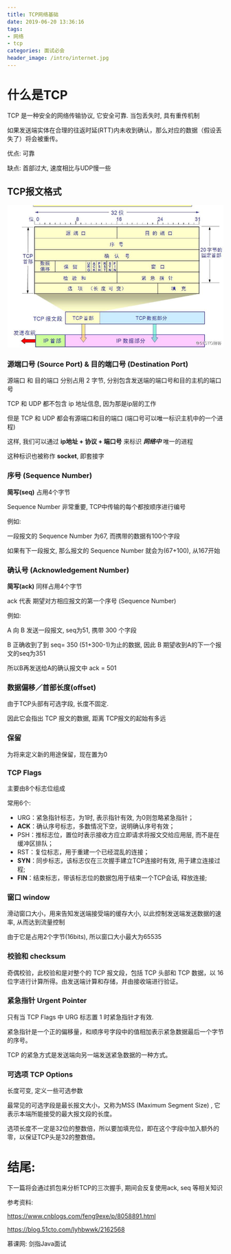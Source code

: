 ```yaml
---
title: TCP网络基础
date: 2019-06-20 13:36:16
tags: 
- 网络
- tcp
categories: 面试必会
header_image: /intro/internet.jpg
---
```


# 什么是TCP

TCP 是一种安全的网络传输协议, 它安全可靠.  当包丢失时, 具有重传机制

​	如果发送端实体在合理的往返时延(RTT)内未收到确认，那么对应的数据（假设丢失了）将会被重传。

优点: 可靠

缺点: 首部过大, 速度相比与UDP慢一些

## TCP报文格式

![](/Blog/intro/tcp.jpeg)



### 源端口号 (Source Port) & 目的端口号 (Destination Port)

源端口 和 目的端口 分别占用 2 字节, 分别包含发送端的端口号和目的主机的端口号

TCP 和 UDP 都不包含 ip 地址信息, 因为那是ip层的工作

但是 TCP 和 UDP 都会有源端口和目的端口 (端口号可以唯一标识主机中的一个进程)

这样, 我们可以通过 **ip地址 + 协议 + 端口号** 来标识 ***网络中*** 唯一的进程

这种标识也被称作 **socket**, 即套接字



### 序号   (Sequence Number)

**简写(seq)** 占用4个字节

Sequence Number 非常重要,  TCP中传输的每个都按顺序进行编号



例如: 

一段报文的 Sequence Number 为67, 而携带的数据有100个字段

如果有下一段报文, 那么报文的 Sequence Number 就会为(67+100), 从167开始



### 确认号   (Acknowledgement Number)

**简写(ack)** 同样占用4个字节

ack 代表 期望对方相应报文的第一个序号 (Sequence Number)



例如: 

A 向 B 发送一段报文, seq为51, 携带 300 个字段

B 正确收到了到 seq= 350 (51+300-1)为止的数据, 因此 B 期望收到A的下一个报文的seq为351

所以B再发送给A的确认报文中 ack = 501



### 数据偏移／首部长度(offset)

由于TCP头部有可选字段, 长度不固定. 

因此它会指出 TCP 报文的数据, 距离 TCP报文的起始有多远



### 保留

为将来定义新的用途保留，现在置为0



### TCP Flags

主要由8个标志位组成

常用6个:

- URG：紧急指针标志，为1时, 表示指针有效, 为0则忽略紧急指针；
- **ACK**：确认序号标志，多数情况下空，说明确认序号有效；
- PSH：推标志位，置位时表示接收方应立即请求将报文交给应用层, 而不是在缓冲区排队；
- RST：复位标志，用于重建一个已经混乱的连接；
- **SYN**：同步标志，该标志仅在三次握手建立TCP连接时有效, 用于建立连接过程;
- **FIN**：结束标志，带该标志位的数据包用于结束一个TCP会话, 释放连接;



### 窗口 window

滑动窗口大小，用来告知发送端接受端的缓存大小, 以此控制发送端发送数据的速率, 从而达到流量控制

由于它是占用2个字节(16bits), 所以窗口大小最大为65535



### 校验和 checksum

奇偶校验，此校验和是对整个的 TCP 报文段，包括 TCP 头部和 TCP 数据，以 16 位字进行计算所得。由发送端计算和存储，并由接收端进行验证。



### 紧急指针 Urgent Pointer

只有当 TCP Flags 中 URG 标志置 1 时紧急指针才有效. 

紧急指针是一个正的偏移量，和顺序号字段中的值相加表示紧急数据最后一个字节的序号。 

TCP 的紧急方式是发送端向另一端发送紧急数据的一种方式。



### 可选项 TCP Options

长度可变, 定义一些可选参数

最常见的可选字段是最长报文大小，又称为MSS (Maximum Segment Size) , 它表示本端所能接受的最大报文段的长度。

选项长度不一定是32位的整数倍，所以要加填充位，即在这个字段中加入额外的零，以保证TCP头是32的整数倍。



# 结尾:

下一篇将会通过抓包来分析TCP的三次握手, 期间会反复使用ack, seq 等相关知识



参考资料:

https://www.cnblogs.com/feng9exe/p/8058891.html

https://blog.51cto.com/lyhbwwk/2162568

慕课网: 剑指Java面试